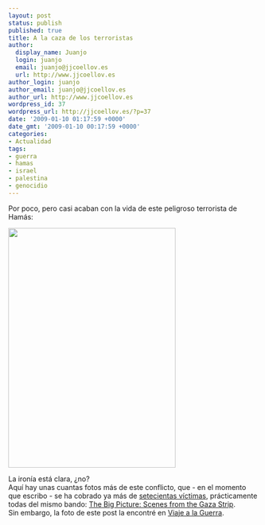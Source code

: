 ```yaml
---
layout: post
status: publish
published: true
title: A la caza de los terroristas
author:
  display_name: Juanjo
  login: juanjo
  email: juanjo@jjcoellov.es
  url: http://www.jjcoellov.es
author_login: juanjo
author_email: juanjo@jjcoellov.es
author_url: http://www.jjcoellov.es
wordpress_id: 37
wordpress_url: http://jjcoellov.es/?p=37
date: '2009-01-10 01:17:59 +0000'
date_gmt: '2009-01-10 00:17:59 +0000'
categories:
- Actualidad
tags:
- guerra
- hamas
- israel
- palestina
- genocidio
---
```

<p>Por poco, pero casi acaban con la vida de este peligroso terrorista de Hamás:</p>
<p><a href='http://jjcoellov.es/blog/wp-content/uploads/2009/01/son-unos-animales-22.jpg'><img src="http://jjcoellov.es/blog/wp-content/uploads/2009/01/son-unos-animales-22.jpg" alt="" title="son-unos-animales-22" width="336" height="482" class="aligncenter size-full wp-image-39" /></a></p>
<p>La ironía está clara, ¿no?<br />
Aquí hay unas cuantas fotos más de este conflicto, que - en el momento que escribo - se ha cobrado ya más de <a href="http://www.elmundo.es/elmundo/2008/graficos/dic/s4/invasion_gaza.html">setecientas víctimas</a>, prácticamente todas del mismo bando: <a href="http://www.boston.com/bigpicture/2009/01/scenes_from_the_gaza_strip.html">The Big Picture: Scenes from the Gaza Strip</a>.<br />
Sin embargo, la foto de este post la encontré en <a href="http://blogs.20minutos.es/enguerra/post/2009/01/08/la-estrategia-israelaa-gaza-maas-censura-maas-violencia-">Viaje a la Guerra</a>. </p>
